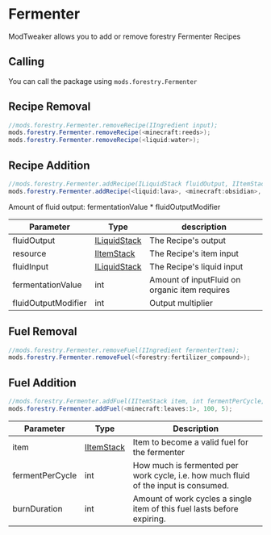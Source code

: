 # Fermenter

ModTweaker allows you to add or remove forestry Fermenter Recipes

## Calling
You can call the  package using `mods.forestry.Fermenter`

## Recipe Removal

```JAVA
//mods.forestry.Fermenter.removeRecipe(IIngredient input);
mods.forestry.Fermenter.removeRecipe(<minecraft:reeds>);
mods.forestry.Fermenter.removeRecipe(<liquid:water>);
```


## Recipe Addition

```JAVA
//mods.forestry.Fermenter.addRecipe(ILiquidStack fluidOutput, IItemStack resource, ILiquidStack fluidInput, int fermentationValue, float fluidOutputModifier);
mods.forestry.Fermenter.addRecipe(<liquid:lava>, <minecraft:obsidian>, <liquid:water>, 1000, 0.5);
```
Amount of fluid output: fermentationValue * fluidOutputModifier

| Parameter           | Type                                          | description                                   |
|---------------------|-----------------------------------------------|-----------------------------------------------|
| fluidOutput         | [ILiquidStack](/Vanilla/Liquids/ILiquidStack/) | The Recipe's output                           |
| resource            | [IItemStack](/Vanilla/Items/IItemStack/)       | The Recipe's item input                       |
| fluidInput          | [ILiquidStack](/Vanilla/Liquids/ILiquidStack/) | The Recipe's liquid input                     |
| fermentationValue   | int                                           | Amount of inputFluid on organic item requires |
| fluidOutputModifier | int                                           | Output multiplier                             |


## Fuel Removal

```JAVA
//mods.forestry.Fermenter.removeFuel(IIngredient fermenterItem);
mods.forestry.Fermenter.removeFuel(<forestry:fertilizer_compound>);

```


## Fuel Addition

```JAVA
//mods.forestry.Fermenter.addFuel(IItemStack item, int fermentPerCycle, int burnDuration);
mods.forestry.Fermenter.addFuel(<minecraft:leaves:1>, 100, 5);
```

|Parameter       | Type                                   | Description                                                                        |
|----------------|----------------------------------------|------------------------------------------------------------------------------------|
|item            |[IItemStack](/Vanilla/Items/IItemStack/) |Item to become a valid fuel for the fermenter                                       |
|fermentPerCycle |int                                     |How much is fermented per work cycle, i.e. how much fluid of the input is consumed. |
|burnDuration    |int                                     |Amount of work cycles a single item of this fuel lasts before expiring.             |